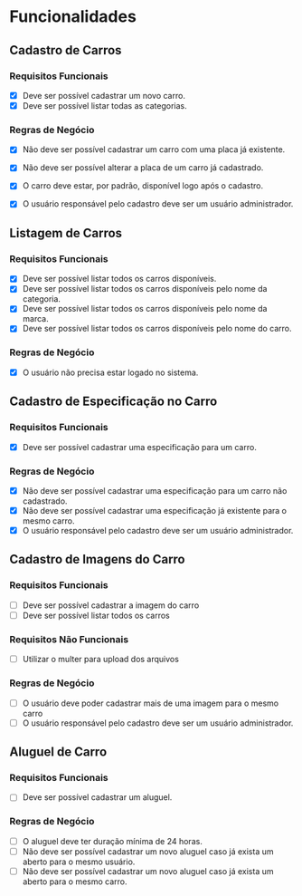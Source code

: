 # Funcionalidades

## **Cadastro de Carros**

### Requisitos Funcionais
- [X] Deve ser possível cadastrar um novo carro.
- [X] Deve ser possível listar todas as categorias.

### Regras de Negócio
- [X] Não deve ser possível cadastrar um carro com uma placa já existente.
- [X] Não deve ser possível alterar a placa de um carro já cadastrado.
- [X] O carro deve estar, por padrão, disponível logo após o cadastro.
- [X] O usuário responsável pelo cadastro deve ser um usuário administrador.


## **Listagem de Carros**

### Requisitos Funcionais
- [X] Deve ser possível listar todos os carros disponíveis.
- [X] Deve ser possível listar todos os carros disponíveis pelo nome da categoria.
- [X] Deve ser possível listar todos os carros disponíveis pelo nome da marca.
- [X] Deve ser possível listar todos os carros disponíveis pelo nome do carro.

### Regras de Negócio
- [X] O usuário não precisa estar logado no sistema.

## **Cadastro de Especificação no Carro**

### Requisitos Funcionais
- [X] Deve ser possível cadastrar uma especificação para um carro.

### Regras de Negócio
- [X] Não deve ser possível cadastrar uma especificação para um carro não cadastrado.
- [X] Não deve ser possível cadastrar uma especificação já existente para o mesmo carro.
- [X] O usuário responsável pelo cadastro deve ser um usuário administrador.

## **Cadastro de Imagens do Carro**

### Requisitos Funcionais
- [ ] Deve ser possível cadastrar a imagem do carro
- [ ] Deve ser possível listar todos os carros

### Requisitos Não Funcionais
- [ ] Utilizar o multer para upload dos arquivos

### Regras de Negócio
- [ ] O usuário deve poder cadastrar mais de uma imagem para o mesmo carro
- [ ] O usuário responsável pelo cadastro deve ser um usuário administrador.

## **Aluguel de Carro**

### Requisitos Funcionais
- [ ] Deve ser possível cadastrar um aluguel.

### Regras de Negócio
- [ ] O aluguel deve ter duração mínima de 24 horas.
- [ ] Não deve ser possível cadastrar um novo aluguel caso já exista um aberto para o mesmo usuário.
- [ ] Não deve ser possível cadastrar um novo aluguel caso já exista um aberto para o mesmo carro.